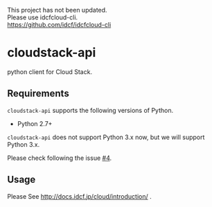 This project has not been updated.  
Please use idcfcloud-cli.  
https://github.com/idcf/idcfcloud-cli

cloudstack-api
==============

python client for Cloud Stack.

## Requirements

`cloudstack-api` supports the following versions of Python.

- Python 2.7+

`cloudstack-api` does not support Python 3.x now, but we will support Python 3.x.

Please check following the issue [#4](https://github.com/idcf/cloudstack-api/issues/4]).

## Usage

Please See http://docs.idcf.jp/cloud/introduction/ .
